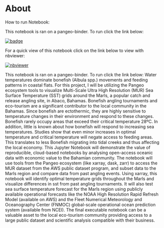 # About

How to run Notebook:

This notebook is ran on a pangeo-binder. To run click the link below:

[![badge](https://img.shields.io/static/v1.svg?logo=Jupyter&label=Pangeo+Binder&message=AWS+us-west-2&color=orange)](http://binder.pangeo.io/v2/gh/ted80810/optimal_fish_temperature_pangeo/HEAD)

For a quick view of this notebook click on the link below to view with nbviewer:

[![nbviewer](https://raw.githubusercontent.com/jupyter/design/master/logos/Badges/nbviewer_badge.svg)](https://nbviewer.jupyter.org/github/ted80810/optimal_fish_temperature_pangeo/blob/master/Optimum_Temperature_forAngling_Bonefish.ipynb)

This notebook is ran on a pangeo-binder. To run click the link below:
Water temperatures dominate bonefish (Albula spp.) movements and feeding patterns in coastal flats. 
For this project, I will be utilizing the Pangeo ecosystem tools to visualize 
Multi-Scale Ultra High Resolution (MUR) Sea Surface Temperature (SST) grids around the Marls, a popular 
catch and release angling site, in Abaco, Bahamas. Bonefish angling tournaments and eco-tourism are a 
significant contributor to the local community in the Bahamas. Since bonefish are ectothermic, they are 
highly sensitive to temperature changes in their environment and respond to these changes. Bonefish 
rarely occupy areas that exceed their critical temperature 28ºC. In addition, little is known about how 
bonefish will respond to increasing sea temperatures. Studies show that even minor increases in optimal 
temperature and critical temperature will negate access to feeding areas. This translates to less Bonefish 
migrating into tidal creeks and thus affecting the local economy. This Jupyter Notebook will demonstrate 
the value of reproducible, cloud-based notebooks by analysing open-access oceanic data with economic value 
to the Bahamian community. The notebook will use tools from the Pangeo ecosystem (like xarray, dask, zarr) 
to access the MUR dataset from the AWS public dataset program, and subset data to the Marls region and 
compare data from past angling events. Using xarray, this notebook will identify optimal temperature grids 
throughout the Marls and visualize differences in sst from past angling tournaments. It will also test sea 
surface temperature forecast for the Marls region using publicly available operational forecasts like the 
NOAA High Resolution Rapid Refresh Model (available on AWS) and the Fleet Numerical Meteorology and 
Oceanography Center (FNMOC) global-scale operational ocean prediction system (available from NCEI). The final 
executable notebook can be a valuable asset to the local eco-tourism community providing access to a large 
public dataset and scientific analysis compatible with their business.
